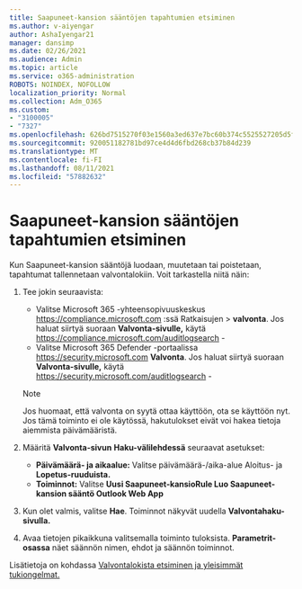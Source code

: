 ```yaml
---
title: Saapuneet-kansion sääntöjen tapahtumien etsiminen
ms.author: v-aiyengar
author: AshaIyengar21
manager: dansimp
ms.date: 02/26/2021
ms.audience: Admin
ms.topic: article
ms.service: o365-administration
ROBOTS: NOINDEX, NOFOLLOW
localization_priority: Normal
ms.collection: Adm_O365
ms.custom:
- "3100005"
- "7327"
ms.openlocfilehash: 626bd7515270f03e1560a3ed637e7bc60b374c5525527205d5f6775e4758f07a
ms.sourcegitcommit: 920051182781bd97ce4d4d6fbd268cb37b84d239
ms.translationtype: MT
ms.contentlocale: fi-FI
ms.lasthandoff: 08/11/2021
ms.locfileid: "57882632"
---
```

# <a name="find-events-performed-on-inbox-rules"></a>Saapuneet-kansion sääntöjen tapahtumien etsiminen

Kun Saapuneet-kansion sääntöjä luodaan, muutetaan tai poistetaan, tapahtumat tallennetaan valvontalokiin. Voit tarkastella niitä näin:

1. Tee jokin seuraavista:
   - Valitse Microsoft 365 -yhteensopivuuskeskus <https://compliance.microsoft.com> :ssä Ratkaisujen  \> **valvonta**. Jos haluat siirtyä suoraan **Valvonta-sivulle,** käytä <https://compliance.microsoft.com/auditlogsearch> -
   - Valitse Microsoft 365 Defender -portaalissa <https://security.microsoft.com> **Valvonta**. Jos haluat siirtyä suoraan **Valvonta-sivulle,** käytä <https://security.microsoft.com/auditlogsearch> -

    > [!NOTE]
    > Jos huomaat, että valvonta on syytä ottaa käyttöön, ota se käyttöön nyt. Jos tämä toiminto ei ole käytössä, hakutulokset eivät voi hakea tietoja aiemmista päivämääristä.

2. Määritä **Valvonta-sivun** **Haku-välilehdessä** seuraavat asetukset:
   - **Päivämäärä- ja aikaalue:** Valitse päivämäärä-/aika-alue Aloitus- ja **Lopetus-ruuduista.** 
   - **Toiminnot:** Valitse **Uusi Saapuneet-kansioRule Luo Saapuneet-kansion sääntö Outlook Web App**

3. Kun olet valmis, valitse **Hae**. Toiminnot näkyvät uudella **Valvontahaku-sivulla.**

4. Avaa tietojen pikaikkuna valitsemalla toiminto tuloksista. **Parametrit-osassa** näet säännön nimen, ehdot ja säännön toiminnot.

Lisätietoja on kohdassa [Valvontalokista etsiminen ja yleisimmät tukiongelmat.](https://docs.microsoft.com/microsoft-365/compliance/auditing-troubleshooting-scenarios)
